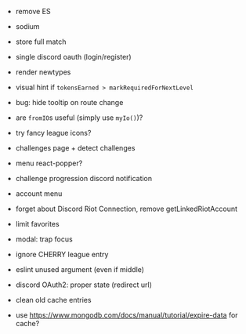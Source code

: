 - remove ES
- sodium
- store full match
- single discord oauth (login/register)
- render newtypes
- visual hint if `tokensEarned > markRequiredForNextLevel`
- bug: hide tooltip on route change

- are `fromIO`s useful (simply use `myIo()`)?
- try fancy league icons?
- challenges page + detect challenges
- menu react-popper?
- challenge progression discord notification
- account menu
- forget about Discord Riot Connection, remove getLinkedRiotAccount

- limit favorites
- modal: trap focus
- ignore CHERRY league entry
- eslint unused argument (even if middle)
- discord OAuth2: proper state (redirect url)
- clean old cache entries
- use https://www.mongodb.com/docs/manual/tutorial/expire-data for cache?

